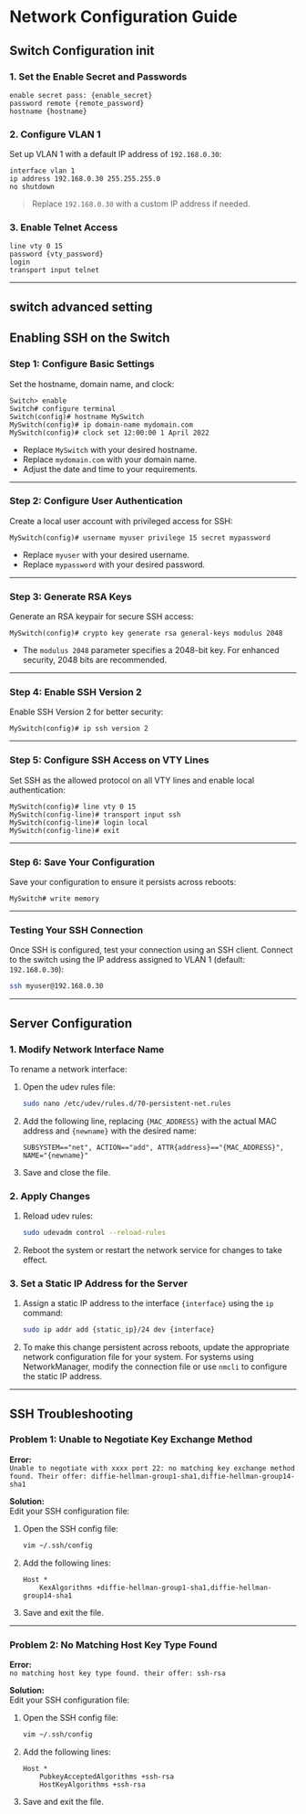 # Network Configuration Guide

## Switch Configuration init 

### 1. Set the Enable Secret and Passwords

```plaintext
enable secret pass: {enable_secret}
password remote {remote_password}
hostname {hostname}
```

### 2. Configure VLAN 1

Set up VLAN 1 with a default IP address of `192.168.0.30`:

```plaintext
interface vlan 1
ip address 192.168.0.30 255.255.255.0
no shutdown
```

> Replace `192.168.0.30` with a custom IP address if needed.

### 3. Enable Telnet Access

```plaintext
line vty 0 15
password {vty_password}
login
transport input telnet
```

---
## switch advanced setting 
## Enabling SSH on the Switch

### Step 1: Configure Basic Settings

Set the hostname, domain name, and clock:

```plaintext
Switch> enable
Switch# configure terminal
Switch(config)# hostname MySwitch
MySwitch(config)# ip domain-name mydomain.com
MySwitch(config)# clock set 12:00:00 1 April 2022
```

- Replace `MySwitch` with your desired hostname.
- Replace `mydomain.com` with your domain name.
- Adjust the date and time to your requirements.

---

### Step 2: Configure User Authentication

Create a local user account with privileged access for SSH:

```plaintext
MySwitch(config)# username myuser privilege 15 secret mypassword
```

- Replace `myuser` with your desired username.
- Replace `mypassword` with your desired password.

---

### Step 3: Generate RSA Keys

Generate an RSA keypair for secure SSH access:

```plaintext
MySwitch(config)# crypto key generate rsa general-keys modulus 2048
```

- The `modulus 2048` parameter specifies a 2048-bit key. For enhanced security, 2048 bits are recommended.

---

### Step 4: Enable SSH Version 2

Enable SSH Version 2 for better security:

```plaintext
MySwitch(config)# ip ssh version 2
```

---

### Step 5: Configure SSH Access on VTY Lines

Set SSH as the allowed protocol on all VTY lines and enable local authentication:

```plaintext
MySwitch(config)# line vty 0 15
MySwitch(config-line)# transport input ssh
MySwitch(config-line)# login local
MySwitch(config-line)# exit
```

---

### Step 6: Save Your Configuration

Save your configuration to ensure it persists across reboots:

```plaintext
MySwitch# write memory
```

---

### Testing Your SSH Connection

Once SSH is configured, test your connection using an SSH client. Connect to the switch using the IP address assigned to VLAN 1 (default: `192.168.0.30`):

```bash
ssh myuser@192.168.0.30
```

---

## Server Configuration

### 1. Modify Network Interface Name

To rename a network interface:

1. Open the udev rules file:

    ```bash
    sudo nano /etc/udev/rules.d/70-persistent-net.rules
    ```

2. Add the following line, replacing `{MAC_ADDRESS}` with the actual MAC address and `{newname}` with the desired name:

    ```plaintext
    SUBSYSTEM=="net", ACTION=="add", ATTR{address}=="{MAC_ADDRESS}", NAME="{newname}"
    ```

3. Save and close the file.

### 2. Apply Changes

1. Reload udev rules:

    ```bash
    sudo udevadm control --reload-rules
    ```

2. Reboot the system or restart the network service for changes to take effect.

### 3. Set a Static IP Address for the Server

1. Assign a static IP address to the interface `{interface}` using the `ip` command:

    ```bash
    sudo ip addr add {static_ip}/24 dev {interface}
    ```

2. To make this change persistent across reboots, update the appropriate network configuration file for your system. For systems using NetworkManager, modify the connection file or use `nmcli` to configure the static IP address.

---

## SSH Troubleshooting

### Problem 1: Unable to Negotiate Key Exchange Method

**Error:**  
`Unable to negotiate with xxxx port 22: no matching key exchange method found. Their offer: diffie-hellman-group1-sha1,diffie-hellman-group14-sha1`

**Solution:**  
Edit your SSH configuration file:

1. Open the SSH config file:

    ```bash
    vim ~/.ssh/config
    ```

2. Add the following lines:

    ```plaintext
    Host *
        KexAlgorithms +diffie-hellman-group1-sha1,diffie-hellman-group14-sha1
    ```

3. Save and exit the file.

---

### Problem 2: No Matching Host Key Type Found

**Error:**  
`no matching host key type found. their offer: ssh-rsa`

**Solution:**  
Edit your SSH configuration file:

1. Open the SSH config file:

    ```bash
    vim ~/.ssh/config
    ```

2. Add the following lines:

    ```plaintext
    Host * 
        PubkeyAcceptedAlgorithms +ssh-rsa 
        HostKeyAlgorithms +ssh-rsa
    ```

3. Save and exit the file.
